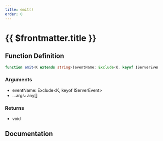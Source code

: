 ```yaml
---
title: emit()
order: 0
---
```


# {{ $frontmatter.title }}

<!--@include: ./emit_partial_header.md-->

## Function Definition

```ts
function emit<K extends string>(eventName: Exclude<K, keyof IServerEvent>, ...args: any[]): void;
```

### Arguments

* eventName: Exclude\<K, keyof IServerEvent\>
* ...args: any[]

### Returns

* void

## Documentation

<!--@include: ./emit_partial_footer.md-->

